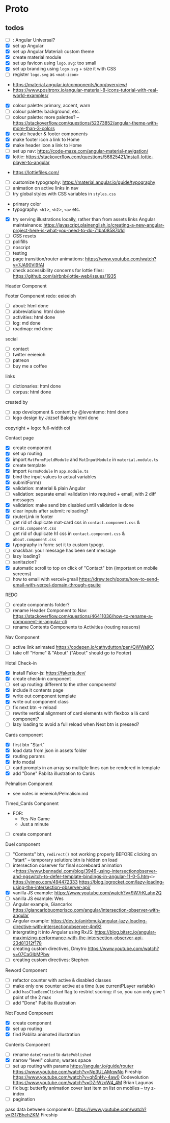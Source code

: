 # Proto

## todos
- [ ] : Angular Universal?
- [x] set up Angular
- [x] set up Angular Material: custom theme
- [x] create material module
- [x] set up favicon using `logo.svg`: too small
- [x] set up branding using `logo.svg` + size it with CSS
- [ ] register `logo.svg` as `<mat-icon>`
* <https://material.angular.io/components/icon/overview/>
* <https://www.positronx.io/angular-material-8-icons-tutorial-with-real-world-examples/>
- [x] colour palette: primary, accent, warn
- [ ] colour palette: background, etc.
- [ ] colour palette: more palettes? – <https://stackoverflow.com/questions/52373852/angular-theme-with-more-than-3-colors>
- [x] create header & footer components
- [x] make footer icon a link to Home
- [x] make header icon a link to Home
- [ ] set up nav: <https://code-maze.com/angular-material-navigation/>
- [x] lottie: <https://stackoverflow.com/questions/56825421/install-lottie-player-to-angular>
* <https://lottiefiles.com/>
- [ ] customize typography: <https://material.angular.io/guide/typography>
- [ ] animation on active links in nav
- [ ] try global styles with CSS variables in `styles.css`
* primary color
* typography: `<h1`>, `<h2`>, `<a>` etc.
- [x] try serving illustrations locally, rather than from assets links
Angular maintainance: <https://javascript.plainenglish.io/creating-a-new-angular-project-here-is-what-you-need-to-do-71ba08587b1d>
- [ ] CSS resets
- [ ] polifills
- [ ] noscript
- [ ] testing
- [ ] page transition/router animations: <https://www.youtube.com/watch?v=7JA90VI9fAI>
- [ ] check accessibility concerns for lottie files:
<https://github.com/airbnb/lottie-web/issues/1935>

Header Component

Footer Component redo:
  eeieeioh
  - [ ] about: html done
  - [ ] abbreviations: html done
  - [ ] activities: html done
  - [ ] log: md done
  - [ ] roadmap: md done

  social
  - [ ] contact
  - [ ] twitter eeieeioh
  - [ ] patreon
  - [ ] buy me a coffee

  links
  - [ ] dictionaries: html done
  - [ ] corpus: html done

  created by
  - [ ] app development & content by @leventemo: html done
  - [ ] logo design by József Balogh: html done

  copyright + logo: full-width col

Contact page
- [x] create component
- [x] set up routing
- [x] import `MatFormFieldModule` and `MatInputModule` in `material.module.ts`
- [x] create template
- [x] import `FormsModule` in `app.module.ts`
- [x] bind the input values to actual variables
- [x] submitForm()
- [x] validation: material & plain Angular
- [ ] validation: separate email validation into required + email, with 2 diff messages
- [x] validation: make send btn disabled until validation is done
- [x] clear inputs after submit: reloading?
- [x] routerLink in footer
- [ ] get rid of duplicate mat-card css in `contact.component.css` & `cards.component.css`
- [ ] get rid of duplicate h1 css in `contact.component.css` & `about.component.css`
- [x] typography in form: set it to custom typogr.
- [ ] snackbar: your message has been sent message
- [ ] lazy loading?
- [ ] sanitazion?
- [x] automatic scroll to top on click of "Contact" btn (important on mobile screens)
- [ ] how to email with vercel+gmail <https://drew.tech/posts/how-to-send-email-with-vercel-domain-through-gsuite>

REDO
- [ ] create components folder?
- [ ] rename Header Component to Nav: <https://stackoverflow.com/questions/46411036/how-to-rename-a-component-in-angular-cli>
- [ ] rename Contents Components to Activities (routing reasons)

Nav Component
- [ ] active link animated <https://codepen.io/cathydutton/pen/QWWajKX>
- [ ] take off "Home" & "About" ("About" should go to Footer)

Hotel Check-in
- [x] install Faker-js: <https://fakerjs.dev/>
- [x] create check-in component
- [ ] set up routing: different to the other components!
- [x] include it contents page
- [x] write out component template
- [x] write out component class
- [ ] fix next btn -> reload
- [ ] rewrite vertical alignment of card elements with flexbox a lá card component?
- [ ] lazy loading to avoid a full reload when Next btn is pressed?

Cards component
- [x] first btn "Start"
- [x] load data from json in assets folder
- [x] routing params
- [x] info modal
- [ ] card prompts in an array so multiple lines can be rendered in template
- [x] add "Done" Pablita illustration to Cards

Pelmalism Component
* see notes in eeieeioh/Pelmalism.md

Timed_Cards Component
* FOR:
  + Yes-No Game
  + Just a minute
- [ ] create component

Duel component
- [ ] "Contents" btn, `redirect()` not working properly BEFORE clicking on "start" – temporary solution: btn is hidden on load
- [ ] intersection observer for final scoreboard animation
<https://www.bennadel.com/blog/3946-using-intersectionobserver-and-ngswitch-to-defer-template-bindings-in-angular-11-0-5.htm<>
<https://vimeo.com/494472333>
<https://blog.logrocket.com/lazy-loading-using-the-intersection-observer-api/>
- [x] vanilla JS example: <https://www.youtube.com/watch?v=9W7rKLahq2Q>
- [ ] vanilla JS example: Wes
- [ ] Angular example, Giancarlo: <https://giancarlobuomprisco.com/angular/intersection-observer-with-angular>
- [ ] Angular example: <https://dev.to/anirbmuk/angular-lazy-loading-directive-with-intersectionobserver-4m92>
- [ ] intergrating it into Angular using RxJS: <https://blog.bitsrc.io/angular-maximizing-performance-with-the-intersection-observer-api-23d81312f178>
- [ ] creating custom directives, Dmytro <https://www.youtube.com/watch?v=07CaGlbMPbw>
- [ ] creating custom directives: Stephen

Reword Component
- [ ] refactor counter with active & disabled classes
- [ ] make only one counter active at a time (use currentPLayer variable)
- [ ] add `hasClueBeenClicked` flag to restrict scoring: if so, you can only give 1 point of the 2 max
- [ ] add "Done" Pablita illustration

Not Found Component
- [x] create component
- [x] set up routing
- [x] find Pablita animated illustration

Contents Component
- [ ] rename `dateCreated` to `datePublished`
- [x] narrow "level" column; wastes space
- [ ] set up routing with params <https://angular.io/guide/router>
<https://www.youtube.com/watch?v=Np3ULAMqwNo> Fireship
<https://www.youtube.com/watch?v=qh5nHv-4aw0> Codevolution
<https://www.youtube.com/watch?v=DZrWzoW4_4M> Brian Lagunas
- [ ] fix bug: butterfly animation cover last item on list on mobiles – try z-index
- [ ] pagination

pass data between components:
<https://www.youtube.com/watch?v=I317BhehZKM> Fireship

